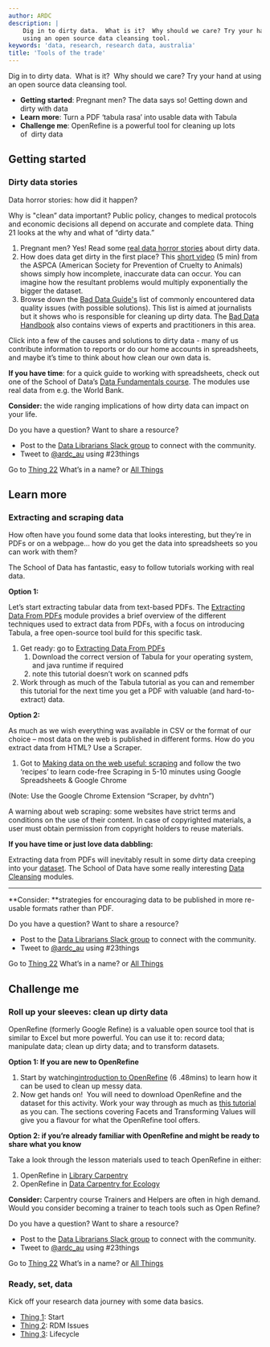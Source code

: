 ```yaml
---
author: ARDC
description: |
    Dig in to dirty data.  What is it?  Why should we care? Try your hand at
    using an open source data cleansing tool.
keywords: 'data, research, research data, australia'
title: 'Tools of the trade'
---
```


Dig in to dirty data.  What is it?  Why should we care? Try your hand at
using an open source data cleansing tool.

-   **Getting started**: Pregnant men? The data says so! Getting down
    and dirty with data
-   **Learn more**: Turn a PDF ‘tabula rasa’ into usable data with
    Tabula
-   **Challenge me**: OpenRefine is a powerful tool for cleaning up lots
    of  dirty data

## Getting started
### Dirty data stories

Data horror stories: how did it happen?

Why is "clean” data important? Public policy, changes to medical
protocols and economic decisions all depend on accurate and complete
data. Thing 21 looks at the why and what of “dirty data.”

1.  Pregnant men? Yes! Read some [real data horror
    stories](http://www.relevategroup.com/blog/dirty-data-horror-stories-–-when-good-data-goes-bad "When good data goes bad: blog")
    about dirty data.
2.  How does data get dirty in the first place? This [short
    video](http://aspcapro.org/resource/saving-lives-research-data/gis-video-what-makes-data-dirty "ASAPCA video")
    (5 min) from the ASPCA (American Society for Prevention of Cruelty
    to Animals) shows simply how incomplete, inaccurate data can occur.
    You can imagine how the resultant problems would multiply
    exponentially the bigger the dataset.
3.  Browse down the [Bad Data
    Guide's](https://github.com/Quartz/bad-data-guide "Bad data guide")
    list of commonly encountered data quality issues (with possible
    solutions). This list is aimed at journalists but it shows who is
    responsible for cleaning up dirty data. The [Bad Data
    Handbook](http://shop.oreilly.com/product/0636920024422.do#tab_04_2 "Bad Data handbook")
    also contains views of experts and practitioners in this area.

Click into a few of the causes and solutions to dirty data - many of us
contribute information to reports or do our home accounts in
spreadsheets, and maybe it’s time to think about how clean our own data
is.

**If you have time**: for a quick guide to working with spreadsheets,
check out one of the School of Data’s [Data Fundamentals
course](http://schoolofdata.org/courses/#DataFundamentals). The modules
use real data from e.g. the World Bank.

**Consider:** the wide ranging implications of how dirty data can impact
on your life.

Do you have a question?  Want to share a resource?
- Post to the [Data Librarians Slack group](https://tiny.cc/data-librarians) to connect with the community.
- Tweet to [@ardc_au](https://twitter.com/ARDC_AU) using \#23things

Go to [Thing 22](thing-22.md) What’s in a name? or [All Things](index.md)


## Learn more
### Extracting and scraping data

How often have you found some data that looks interesting, but they’re
in PDFs or on a webpage… how do you get the data into spreadsheets so
you can work with them?

The School of Data has fantastic, easy to follow tutorials working with
real data.

**Option 1:**

Let’s start extracting tabular data from text-based PDFs. The
[Extracting Data From
PDFs](http://schoolofdata.org/extracting-data-from-pdfs/) module
provides a brief overview of the different techniques used to extract
data from PDFs, with a focus on introducing Tabula, a free open-source
tool build for this specific task.

1.  Get ready: go to [Extracting Data From
    PDFs](http://schoolofdata.org/extracting-data-from-pdfs/)
    1.  Download the correct version of Tabula for your operating
        system, and java runtime if required
    2.  note this tutorial doesn’t work on scanned pdfs
2.  Work through as much of the Tabula tutorial as you can and remember
    this tutorial for the next time you get a PDF with valuable (and
    hard-to-extract) data.

**Option 2:**

As much as we wish everything was available in CSV or the format of our
choice – most data on the web is published in different forms. How do
you extract data from HTML? Use a Scraper.

1.  Got to [Making data on the web useful:
    scraping](http://schoolofdata.org/handbook/courses/scraping/) and
    follow the two ‘recipes’ to learn code-free Scraping in 5-10 minutes
    using Google Spreadsheets & Google Chrome

(Note: Use the Google Chrome Extension “Scraper, by dvhtn”)

A warning about web scraping: some websites have strict terms and
conditions on the use of their content. In case of copyrighted
materials, a user must obtain permission from copyright holders to reuse
materials.

**If you have time or just love data dabbling:**

Extracting data from PDFs will inevitably result in some dirty data
creeping into your
[dataset](http://schoolofdata.org/handbook/courses/data-cleaning/#sthash.O6t7fVMJ.dpuf).
The School of Data have some really interesting [Data
Cleansing](http://schoolofdata.org/courses/#IntroDataCleaning) modules.
****

**Consider: **strategies for encouraging data to be published in more
re-usable formats rather than PDF.

Do you have a question?  Want to share a resource?
- Post to the [Data Librarians Slack group](https://tiny.cc/data-librarians) to connect with the community.
- Tweet to [@ardc_au](https://twitter.com/ARDC_AU) using \#23things

Go to [Thing 22](thing-22.md) What’s in a name? or [All Things](index.md)

## Challenge me
### Roll up your sleeves: clean up dirty data

OpenRefine (formerly Google Refine) is a valuable open source tool that
is similar to Excel but more powerful. You can use it to: record data;
manipulate data; clean up dirty data; and to transform datasets.

**Option 1: If you are new to OpenRefine**

1.  Start by watching[introduction to
    OpenRefine](https://youtu.be/B70J_H_zAWM) (6 .48mins) to learn how
    it can be used to clean up messy data.
2.  Now get hands on!  You will need to download OpenRefine and the
    dataset for this activity. Work your way through as much as [this
    tutorial](http://www.andrewbatran.com/datastorytelling/openrefine/)
    as you can. The sections covering Facets and Transforming Values
    will give you a flavour for what the OpenRefine tool offers.

**Option 2: if you’re already familiar with OpenRefine and might be
ready to share what you know**

Take a look through the lesson materials used to teach OpenRefine in
either:

1.  OpenRefine in [Library
    Carpentry](https://github.com/LibraryCarpentry/week-four-library-carpentry/blob/master/lesson-materials/Basic-OpenRefine-functions-I.md)
2.  OpenRefine in [Data Carpentry for
    Ecology](http://www.datacarpentry.org/OpenRefine-ecology-lesson/)

**Consider:** Carpentry course Trainers and Helpers are often in high
demand. Would you consider becoming a trainer to teach tools such as
Open Refine?

Do you have a question?  Want to share a resource?
- Post to the [Data Librarians Slack group](https://tiny.cc/data-librarians) to connect with the community.
- Tweet to [@ardc_au](https://twitter.com/ARDC_AU) using \#23things

Go to [Thing 22](thing-22.md) What’s in a name? or [All Things](index.md)

### Ready, set, data

Kick off your research data journey with some data basics.

-   [Thing 1](thing-1.md): Start
-   [Thing 2](thing-2.md): RDM Issues
-   [Thing 3](thing-3.md): Lifecycle